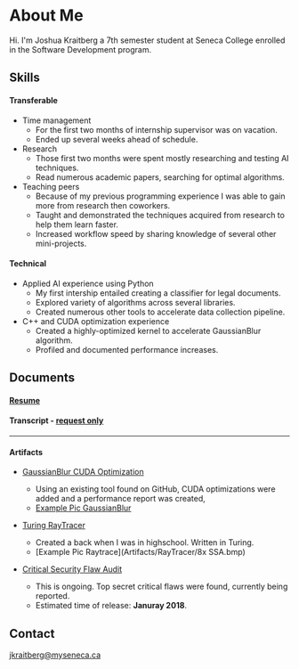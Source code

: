 # About Me

Hi. I'm Joshua Kraitberg a 7th semester student at Seneca College enrolled in the Software Development program.   

## Skills

#### Transferable
* Time management
  * For the first two months of internship supervisor was on vacation.  
  * Ended up several weeks ahead of schedule.
* Research
  * Those first two months were spent mostly researching and testing AI techniques.
  * Read numerous academic papers, searching for optimal algorithms.
* Teaching peers
  * Because of my previous programming experience I was able to gain more from research then coworkers.
  * Taught and demonstrated the techniques acquired from research to help them learn faster.
  * Increased workflow speed by sharing knowledge of several other mini-projects.  

#### Technical
* Applied AI experience using Python
  * My first intership entailed creating a classifier for legal documents.
  * Explored variety of algorithms across several libraries.
  * Created numerous other tools to accelerate data collection pipeline. 
* C++ and CUDA optimization experience
  * Created a highly-optimized kernel to accelerate GaussianBlur algorithm.
  * Profiled and documented performance increases. 

## Documents

#### [Resume](Documents/Resume.pdf)

#### Transcript - [request only](#contact)

---

#### Artifacts
* [GaussianBlur CUDA Optimization](https://wiki.cdot.senecacollege.ca/wiki/BETTERRED)
  * Using an existing tool found on GitHub, CUDA optimizations were added and a performance report was created,
  * [Example Pic GaussianBlur](Artifacts/GaussianBlurCUDA/Cinque_terre_BLURRED.jpg)

* [Turing RayTracer](Artifacts/RayTracer)
  * Created a back when I was  in highschool.  Written in Turing.
  * [Example Pic Raytrace](Artifacts/RayTracer/8x SSA.bmp)

* [Critical Security Flaw Audit](#)
  * This is ongoing.  Top secret critical flaws were found, currently being reported.
  * Estimated time of release: **Januray 2018**.    

<a name="contact"></a>
## Contact

jkraitberg@myseneca.ca

